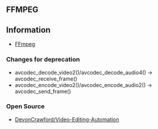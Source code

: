 ## FFMPEG

## Information
- [FFmpeg](https://ffmpeg.org/)


### Changes for deprecation
- avcodec_decode_video2()/avcodec_decode_audio4() -> avcodec_receive_frame()
- avcodec_encode_video2()/avcodec_encode_audio2() -> avcodec_send_frame()


### Open Source
- [DevonCrawford/Video-Editing-Automation](https://github.com/DevonCrawford/Video-Editing-Automation)
